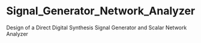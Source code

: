 # Signal_Generator_Network_Analyzer
Design of a Direct Digital Synthesis Signal Generator and Scalar Network Analyzer
